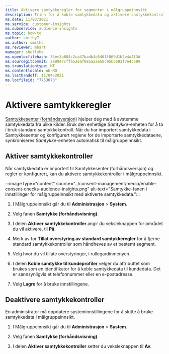 ```yaml
---
title: Aktivere samtykkeregler for segmenter i målgruppeinnsikt
description: Trinn for å koble samtykkedata og aktivere samtykkekontroller i målgruppeinnsikt.
ms.date: 11/03/2021
ms.service: customer-insights
ms.subservice: audience-insights
ms.topic: how-to
author: smithy7
ms.author: smithc
ms.reviewer: mhart
manager: shellyha
ms.openlocfilehash: 33ec3a684c2ca47badb4e5461f069d1b2e4a4f3d
ms.sourcegitcommit: 2a0947cffb52eaf885aa2e50c95b3693f7e4c589
ms.translationtype: HT
ms.contentlocale: nb-NO
ms.lasthandoff: 11/04/2021
ms.locfileid: "7753073"
---
```

# <a name="activate-consent-rules"></a>Aktivere samtykkeregler

[Samtykkesenter (forhåndsversjon)](../consent-management/overview.md) hjelper deg med å avstemme samtykkedata fra ulike kilder. Bruk den enhetlige *Samtykke*-enheten for å ta i bruk standard samtykkekontroll. Når du har importert samtykkedata i Samtykkesenter og konfigurert reglene for de importerte samtykkedataene, synkroniseres *Samtykke*-enheten automatisk til målgruppeinnsikt.

## <a name="enable-consent-checks"></a>Aktiver samtykkekontroller

Når samtykkedata er importert til Samtykkesenter (forhåndsversjon) og regler er konfigurert, kan du aktivere samtykkekontroller i målgruppeinnsikt. 

:::image type="content" source="../consent-management/media/enable-consent-checks-audience-insights.png" alt-text="Samtykke-fanen i innstillinger for målgruppeinnsikt med aktiverte samtykkedata.":::

1. I Målgruppeinnsikt går du til **Administrasjon** > **System**.

1. Velg fanen **Samtykke (forhåndsvisning)**.

1. I delen **Aktiver samtykkekontroller** angir du veksleknappen for området du vil aktivere, til **På**.

1. Merk av for **Tillat overstyring av standard samtykkeregler** for å fjerne standard samtykkekontroller som håndheves av et bestemt segment. 

1. Velg hvor du vil tillate overstyringer, i rullegardinmenyen.     

1. I delen **Koble samtykke til kundeprofiler** velger du attributtet som brukes som en identifikator for å koble samtykkedata til kundedata. Det er sannsynligvis et telefonnummer eller en e-postadresse. 

1. Velg **Lagre** for å bruke innstillingene.

## <a name="disable-consent-checks"></a>Deaktivere samtykkekontroller

En administrator må oppdatere systeminnstillingene for å slutte å bruke samtykkedata i målgruppeinnsikt.

1. I Målgruppeinnsikt går du til **Administrasjon** > **System**.

1. Velg fanen **Samtykke (forhåndsvisning)**.

1. I delen **Aktiver samtykkekontroller** setter du veksleknappen til **Av**.
